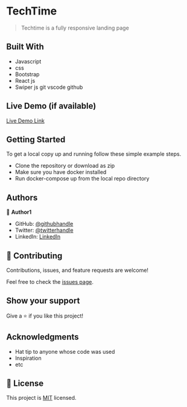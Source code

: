 # TechTime


>Techtime is a fully responsive landing page

## Built With

- Javascript
- css
- Bootstrap
- React js
- Swiper js git vscode github

## Live Demo (if available)

[Live Demo Link](https://tiny-bunny-51b27b.netlify.app/)


## Getting Started


To get a local copy up and running follow these simple example steps.

- Clone the repository or download as zip
- Make sure you have docker installed 
- Run docker-compose up from the local repo directory



## Authors

👤 **Author1**

- GitHub: [@githubhandle](https://github.com/ifzyy)
- Twitter: [@twitterhandle](https://twitter.com/johnsnemmanuel)
- LinkedIn: [LinkedIn](https://linkedin.com/in/johnson-emmanuel)


## 🤝 Contributing

Contributions, issues, and feature requests are welcome!

Feel free to check the [issues page](../../issues/).

## Show your support

Give a ⭐️ if you like this project!

## Acknowledgments

- Hat tip to anyone whose code was used
- Inspiration
- etc

## 📝 License

This project is [MIT](./MIT.md) licensed.
